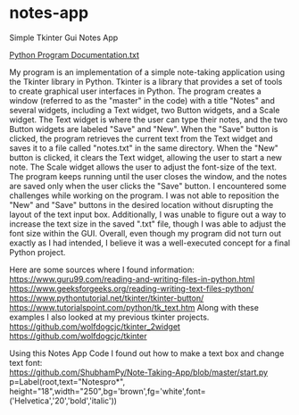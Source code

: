 # notes-app
Simple Tkinter Gui Notes App


[Python Program Documentation.txt](https://github.com/wolfdogcjc/notes-app/files/10412112/Python.Program.txt)


 
My program is an implementation of a simple note-taking application using the Tkinter library in Python. Tkinter is a library that provides a set of tools to create graphical user interfaces in Python. The program creates a window (referred to as the "master" in the code) with a title "Notes" and several widgets, including a Text widget, two Button widgets, and a Scale widget.
The Text widget is where the user can type their notes, and the two Button widgets are labeled "Save" and "New". When the "Save" button is clicked, the program retrieves the current text from the Text widget and saves it to a file called "notes.txt" in the same directory. When the "New" button is clicked, it clears the Text widget, allowing the user to start a new note. The Scale widget allows the user to adjust the font-size of the text. The program keeps running until the user closes the window, and the notes are saved only when the user clicks the "Save" button.
I encountered some challenges while working on the program. I was not able to reposition the "New" and "Save" buttons in the desired location without disrupting the layout of the text input box. Additionally, I was unable to figure out a way to increase the text size in the saved ".txt" file, though I was able to adjust the font size within the GUI.
Overall, even though my program did not turn out exactly as I had intended, I believe it was a well-executed concept for a final Python project.
 
Here are some sources where I found information:
https://www.guru99.com/reading-and-writing-files-in-python.html
https://www.geeksforgeeks.org/reading-writing-text-files-python/
https://www.pythontutorial.net/tkinter/tkinter-button/
https://www.tutorialspoint.com/python/tk_text.htm
Along with these examples I also looked at my previous tkinter projects.
https://github.com/wolfdogcjc/tkinter_2widget
https://github.com/wolfdogcjc/tkinter
 
 
 
 
Using this Notes App Code I found out how to make a text box and change text font:	
https://github.com/ShubhamPy/Note-Taking-App/blob/master/start.py
p=Label(root,text="Notespro*", height="18",width="250",bg='brown',fg='white',font=('Helvetica','20','bold','italic'))
